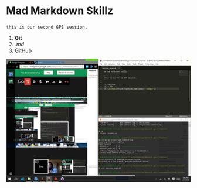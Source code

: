 # Mad Markdown Skillz

```
this is our second GPS session.
```

1. **Git**
2. *.md*
3. [GitHub](https://github.com/lexac1 "lexac1")

![working](Capture.png)